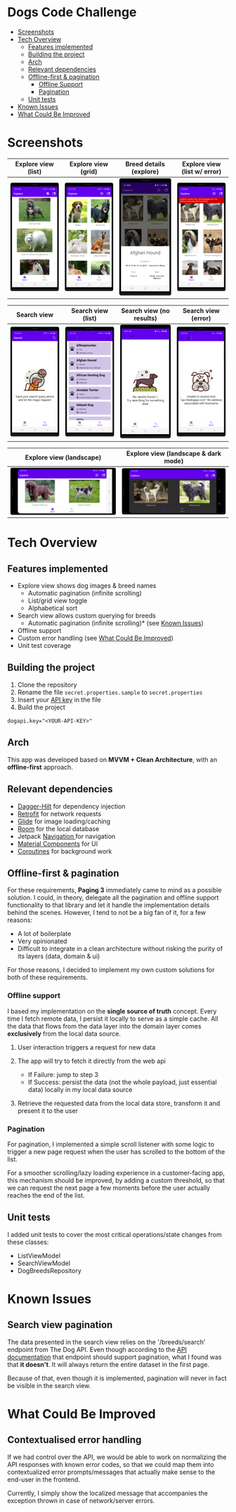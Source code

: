 # Dogs Code Challenge

- [Screenshots](#screenshots)
- [Tech Overview](#tech-overview)
  - [Features implemented](#features-implemented)
  - [Building the project](#building-the-project)
  - [Arch](#arch)
  - [Relevant dependencies](#relevant-dependencies)
  - [Offline-first & pagination](#offline-first--pagination)
    - [Offline Support](#offline-support)
    - [Pagination](#pagination)
  - [Unit tests](#unit-tests)
- [Known Issues](#known-issues)
- [What Could Be Improved](#what-could-be-improved) 

# Screenshots
|   Explore view (list)   |   Explore view (grid)   |   Breed details (explore)  | Explore view (list w/ error)
|:-------------:|:-------------:|:-------------:|:-------------:|
| ![](https://github.com/aFaneca/Dogs-Code-Challenge/blob/main/screenshots/explore_list_light.png?raw=true) |  ![](https://github.com/aFaneca/Dogs-Code-Challenge/blob/main/screenshots/explore_grid_light.png?raw=true) | ![](https://github.com/aFaneca/Dogs-Code-Challenge/blob/main/screenshots/details_light.png?raw=true) | ![](https://github.com/aFaneca/Dogs-Code-Challenge/blob/main/screenshots/explore_top_error_view_light.png?raw=true) |

|   Search view   |   Search view (list)   |   Search view (no results)  | Search view (error)
|:-------------:|:-------------:|:-------------:|:-------------:|
| ![](https://github.com/aFaneca/Dogs-Code-Challenge/blob/main/screenshots/search_empty_light.png?raw=true) |  ![](https://github.com/aFaneca/Dogs-Code-Challenge/blob/main/screenshots/search_list_light.png?raw=true) | ![](https://github.com/aFaneca/Dogs-Code-Challenge/blob/main/screenshots/search_empty_no_results_light.png?raw=true) | ![](https://github.com/aFaneca/Dogs-Code-Challenge/blob/main/screenshots/search_error_view_light.png?raw=true) |

|   Explore view (landscape)   |   Explore view (landscape & dark mode)   |
|:-------------:|:-------------:|
| ![](https://github.com/aFaneca/Dogs-Code-Challenge/blob/main/screenshots/explore_landscape_light.png?raw=true) |  ![](https://github.com/aFaneca/Dogs-Code-Challenge/blob/main/screenshots/explore_landscape_dark.png?raw=true) |



# Tech Overview
## Features implemented
- Explore view shows dog images & breed names
  - Automatic pagination (infinite scrolling)
  - List/grid view toggle
  - Alphabetical sort
- Search view allows custom querying for breeds
  - Automatic pagination (infinite scrolling)* (see [Known Issues](#known-issues)) 
- Offline support
- Custom error handling (see [What Could Be Improved](#what-could-be-improved))
- Unit test coverage

## Building the project
1. Clone the repository
2. Rename the file `secret.properties.sample` to `secret.properties`
3. Insert your [API key](https://portal.thatapicompany.com/keys) in the file
4. Build the project

```secret.properties
dogapi.key="<YOUR-API-KEY>"
```

## Arch
This app was developed based on **MVVM + Clean Architecture**, with an **offline-first** approach.

## Relevant dependencies
- [Dagger-Hilt](https://dagger.dev/hilt/) for dependency injection
- [Retrofit](https://square.github.io/retrofit/) for network requests
- [Glide](https://github.com/bumptech/glide) for image loading/caching
- [Room](https://developer.android.com/training/data-storage/room) for the local database
- Jetpack [Navigation ](https://developer.android.com/guide/navigation) for navigation
- [Material Components](https://material.io/develop/android/) for UI
- [Coroutines](https://developer.android.com/kotlin/coroutines) for background work

## Offline-first & pagination
For these requirements, **Paging 3** immediately came to mind as a possible solution.
I could, in theory, delegate all the pagination and offline support functionality to that library and let it handle the implementation details behind the scenes.
However, I tend to not be a big fan of it, for a few reasons:
- A lot of boilerplate
- Very opinionated
- Difficult to integrate in a clean architecture without risking the purity of its layers (data, domain & ui)

For those reasons, I decided to implement my own custom solutions for both of these requirements.

### Offline support
I based my implementation on the **single source of truth** concept. 
Every time I fetch remote data, I persist it locally to serve as a simple cache. All the data that flows from the data layer into the domain layer comes **exclusively** from the local data source.

1. User interaction triggers a request for new data
2. The app will try to fetch it directly from the web api
   * If Failure: jump to step 3
   * If Success: persist the data (not the whole payload, just essential data) locally in my local data source

3. Retrieve the requested data from the local data store, transform it and present it to the user

### Pagination
For pagination, I implemented a simple scroll listener with some logic to trigger a new page request when the user has scrolled to the bottom of the list.

For a smoother scrolling/lazy loading experience in a customer-facing app, this mechanism should be improved, by adding a custom threshold, so that we can request the next page a few moments before the user actually reaches the end of the list.

## Unit tests
I added unit tests to cover the most critical operations/state changes from these classes:
- ListViewModel
- SearchViewModel
- DogBreedsRepository

# Known Issues
## Search view pagination
The data presented in the search view relies on the '/breeds/search' endpoint from The Dog API.
Even though according to the [API documentation](https://documenter.getpostman.com/view/5578104/2s935hRnak#9e7e4cf9-0e0a-4258-8ace-ed1862843c96) that endpoint should support pagination, what I found was that __it doesn't__. It will always return the entire dataset in the first page. 

Because of that, even though it is implemented, pagination will never in fact be visible in the search view.


# What Could Be Improved
## Contextualised error handling
If we had control over the API, we would be able to work on normalizing the API responses with known error codes, so that we could map them into contextualized error prompts/messages that actually make sense to the end-user in the frontend.

Currently, I simply show the localized message that accompanies the exception thrown in case of network/server errors.

